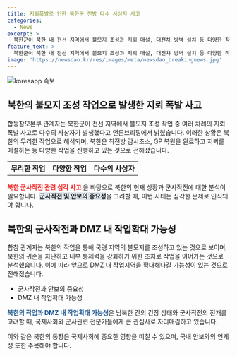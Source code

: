```yaml
---
title: 지뢰폭발로 인한 북한군 전방 다수 사상자 사고
categories:
  - News
excerpt: >
  북한군이 북한 내 전선 지역에서 불모지 조성과 지뢰 매설, 대전차 방벽 설치 등 다양한 작업을 진행 중인 가운데, 여러 차례의 지뢰 폭발 사고로 다수의 사상자가 발생한 것으로 합동참모본부에서 밝혔습니다. 북한은 9·19 군사합의 파기 이후 전선 지역에 병력을 투입하고 작업을 확대하며 DMZ 내 작업지역을 점차 확대할 것으로 보인다고 합참 관계자가 전했습니다.
feature_text: >
  북한군이 북한 내 전선 지역에서 불모지 조성과 지뢰 매설, 대전차 방벽 설치 등 다양한 작업을 진행 중인 가운데, 여러 차례의 지뢰 폭발 사고로 다수의 사상자가 발생한 것으로 합동참모본부에서 밝혔습니다. 북한은 9·19 군사합의 파기 이후 전선 지역에 병력을 투입하고 작업을 확대하며 DMZ 내 작업지역을 점차 확대할 것으로 보인다고 합참 관계자가 전했습니다.
image: 'https://newsdao.kr/res/images/meta/newsdao_breakingnews.jpg'
---
```


<p><img src="https://newsdao.kr/res/images/meta/newsdao_breakingnews.jpg" alt="koreaapp 속보" /></p>

<h2 data-ke-size="size26">북한의 불모지 조성 작업으로 발생한 지뢰 폭발 사고</h2>

<p data-ke-size="size16">합동참모본부 관계자는 북한군이 전선 지역에서 불모지 조성 작업 중 여러 차례의 지뢰 폭발 사고로 다수의 사상자가 발생했다고 언론브리핑에서 밝혔습니다. 이러한 상황은 북한의 무리한 작업으로 해석되며, 북한은 최전방 감시초소, GP 복원을 완료하고 지뢰를 매설하는 등 다양한 작업을 진행하고 있는 것으로 전해졌습니다.</p>

<table>
    <tr>
        <td style="text-align: center; height: 17px;"><b>무리한 작업</b></td>
        <td style="text-align: center; height: 17px;"><b>다양한 작업</b></td>
        <td style="text-align: center; height: 17px;"><b>다수의 사상자</b></td>
    </tr>
</table>

<p><b><span style="color: #ee2323;">북한 군사작전 관련 심각 사고 </span></b>을 바탕으로 북한의 현재 상황과 군사작전에 대한 분석이 필요합니다. <b><span style="background-color: #21538527;">군사작전 및 안보의 중요성</span></b>을 고려할 때, 이번 사태는 심각한 문제로 인식돼야 합니다.</p>

<h2 data-ke-size="size26">북한의 군사작전과 DMZ 내 작업확대 가능성</h2>

<p data-ke-size="size16">합참 관계자는 북한의 작업을 통해 국경 지역의 불모지를 조성하고 있는 것으로 보이며, 북한의 귀순을 차단하고 내부 통제력을 강화하기 위한 조치로 작업을 이어가는 것으로 분석했습니다. 이에 따라 앞으로 DMZ 내 작업지역을 확대해나갈 가능성이 있는 것으로 전해졌습니다.</p>

<ul>
    <li>군사작전과 안보의 중요성</li>
    <li>DMZ 내 작업확대 가능성</li>
</ul>

<p><b><span style="color: #1a5490;">북한의 작업과 DMZ 내 작업확대 가능성</span></b>은 남북한 간의 긴장 상태와 군사작전의 전개를 고려할 때, 국제사회와 군사관련 전문가들에게 큰 관심사로 자리매김하고 있습니다.</p>

<p>이와 같은 북한의 동향은 국제사회에 중요한 영향을 미칠 수 있으며, 국내 안보와의 연계성 또한 주목해야 합니다.</p>

